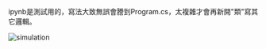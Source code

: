 ipynb是測試用的，寫法大致無誤會謄到Program.cs，太複雜才會再新開"類"寫其它邏輯。

![simulation]([https://imgur.com/a/fUmgJHC](https://i.imgur.com/RO3PpRc.png)https://i.imgur.com/RO3PpRc.png)
